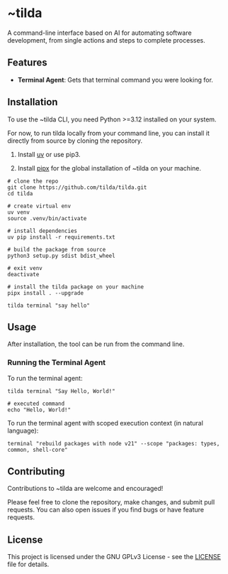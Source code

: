 
# ~tilda

A command-line interface based on AI for automating software development, from single actions and steps to complete processes.

## Features

- **Terminal Agent**: Gets that terminal command you were looking for.

## Installation

To use the ~tilda CLI, you need Python >=3.12 installed on your system.

For now, to run tilda locally from your command line, you can install it directly from source by cloning the repository.

1. Install [uv](https://github.com/astral-sh/uv) or use pip3.

2. Install [pipx](https://github.com/pypa/pipx) for the global installation of ~tilda on your machine.


```shell
# clone the repo
git clone https://github.com/tilda/tilda.git
cd tilda

# create virtual env
uv venv 
source .venv/bin/activate

# install dependencies
uv pip install -r requirements.txt

# build the package from source
python3 setup.py sdist bdist_wheel

# exit venv
deactivate

# install the tilda package on your machine
pipx install . --upgrade

tilda terminal "say hello"
```


## Usage

After installation, the tool can be run from the command line.

### Running the Terminal Agent

To run the terminal agent:


```shell
tilda terminal "Say Hello, World!"

# executed command
echo "Hello, World!"
```

To run the terminal agent with scoped execution context (in natural language):

```shell
terminal "rebuild packages with node v21" --scope "packages: types, common, shell-core"
```

## Contributing

Contributions to ~tilda are welcome and encouraged! 

Please feel free to clone the repository, make changes, and submit pull requests. You can also open issues if you find bugs or have feature requests.

## License

This project is licensed under the GNU GPLv3 License - see the [LICENSE](LICENSE) file for details.
